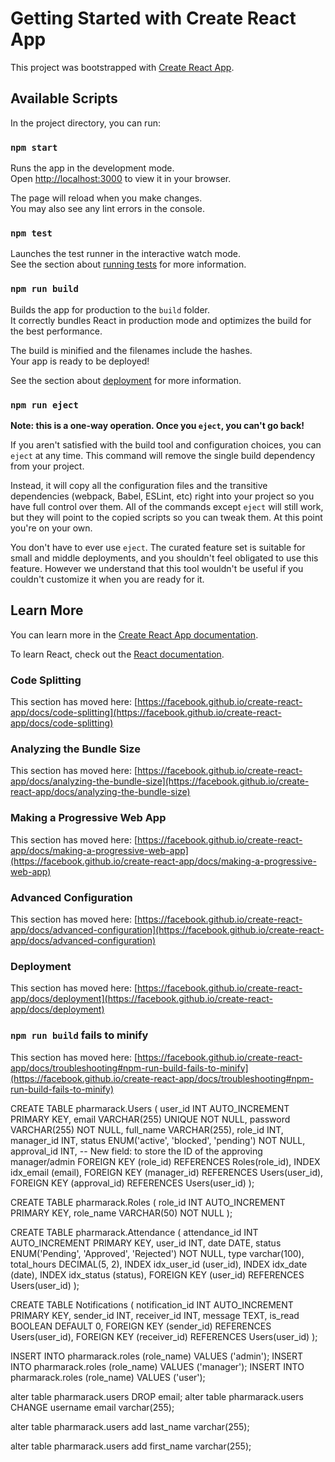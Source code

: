 # Getting Started with Create React App

This project was bootstrapped with [Create React App](https://github.com/facebook/create-react-app).

## Available Scripts

In the project directory, you can run:

### `npm start`

Runs the app in the development mode.\
Open [http://localhost:3000](http://localhost:3000) to view it in your browser.

The page will reload when you make changes.\
You may also see any lint errors in the console.

### `npm test`

Launches the test runner in the interactive watch mode.\
See the section about [running tests](https://facebook.github.io/create-react-app/docs/running-tests) for more information.

### `npm run build`

Builds the app for production to the `build` folder.\
It correctly bundles React in production mode and optimizes the build for the best performance.

The build is minified and the filenames include the hashes.\
Your app is ready to be deployed!

See the section about [deployment](https://facebook.github.io/create-react-app/docs/deployment) for more information.

### `npm run eject`

**Note: this is a one-way operation. Once you `eject`, you can't go back!**

If you aren't satisfied with the build tool and configuration choices, you can `eject` at any time. This command will remove the single build dependency from your project.

Instead, it will copy all the configuration files and the transitive dependencies (webpack, Babel, ESLint, etc) right into your project so you have full control over them. All of the commands except `eject` will still work, but they will point to the copied scripts so you can tweak them. At this point you're on your own.

You don't have to ever use `eject`. The curated feature set is suitable for small and middle deployments, and you shouldn't feel obligated to use this feature. However we understand that this tool wouldn't be useful if you couldn't customize it when you are ready for it.

## Learn More

You can learn more in the [Create React App documentation](https://facebook.github.io/create-react-app/docs/getting-started).

To learn React, check out the [React documentation](https://reactjs.org/).

### Code Splitting

This section has moved here: [https://facebook.github.io/create-react-app/docs/code-splitting](https://facebook.github.io/create-react-app/docs/code-splitting)

### Analyzing the Bundle Size

This section has moved here: [https://facebook.github.io/create-react-app/docs/analyzing-the-bundle-size](https://facebook.github.io/create-react-app/docs/analyzing-the-bundle-size)

### Making a Progressive Web App

This section has moved here: [https://facebook.github.io/create-react-app/docs/making-a-progressive-web-app](https://facebook.github.io/create-react-app/docs/making-a-progressive-web-app)

### Advanced Configuration

This section has moved here: [https://facebook.github.io/create-react-app/docs/advanced-configuration](https://facebook.github.io/create-react-app/docs/advanced-configuration)

### Deployment

This section has moved here: [https://facebook.github.io/create-react-app/docs/deployment](https://facebook.github.io/create-react-app/docs/deployment)

### `npm run build` fails to minify

This section has moved here: [https://facebook.github.io/create-react-app/docs/troubleshooting#npm-run-build-fails-to-minify](https://facebook.github.io/create-react-app/docs/troubleshooting#npm-run-build-fails-to-minify)



CREATE TABLE pharmarack.Users (
    user_id INT AUTO_INCREMENT PRIMARY KEY,
    email VARCHAR(255) UNIQUE NOT NULL,
    password VARCHAR(255) NOT NULL,
    full_name VARCHAR(255),
    role_id INT,
    manager_id INT,
    status ENUM('active', 'blocked', 'pending') NOT NULL,
    approval_id INT, -- New field: to store the ID of the approving manager/admin
    FOREIGN KEY (role_id) REFERENCES Roles(role_id),
    INDEX idx_email (email),
    FOREIGN KEY (manager_id) REFERENCES Users(user_id),
    FOREIGN KEY (approval_id) REFERENCES Users(user_id)
);

CREATE TABLE pharmarack.Roles (
    role_id INT AUTO_INCREMENT PRIMARY KEY,
    role_name VARCHAR(50) NOT NULL
);

CREATE TABLE pharmarack.Attendance (
    attendance_id INT AUTO_INCREMENT PRIMARY KEY,
    user_id INT,
    date DATE,
    status ENUM('Pending', 'Approved', 'Rejected') NOT NULL,
    type varchar(100),
    total_hours DECIMAL(5, 2),
    INDEX idx_user_id (user_id),
    INDEX idx_date (date),
    INDEX idx_status (status),
    FOREIGN KEY (user_id) REFERENCES Users(user_id)
);

CREATE TABLE Notifications (
    notification_id INT AUTO_INCREMENT PRIMARY KEY,
    sender_id INT,
    receiver_id INT,
    message TEXT,
    is_read BOOLEAN DEFAULT 0,
    FOREIGN KEY (sender_id) REFERENCES Users(user_id),
    FOREIGN KEY (receiver_id) REFERENCES Users(user_id)
);


INSERT INTO pharmarack.roles (role_name) VALUES ('admin');
INSERT INTO pharmarack.roles (role_name) VALUES ('manager');
INSERT INTO pharmarack.roles (role_name) VALUES ('user');




alter table pharmarack.users DROP email;
alter table pharmarack.users CHANGE username email varchar(255);

alter table pharmarack.users add last_name varchar(255);

alter table pharmarack.users add first_name varchar(255);
